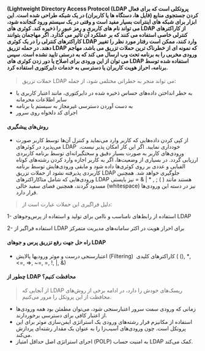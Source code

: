 #### (Lightweight Directory Access Protocol (LDAP پروتکلی است که برای فعال کردن جستجوی منابع (فایل ها، دستگاه ها یا کاربران) در یک شبکه طراحی شده است. این ابزار برای شبکه های اینترانت بسیار مفید است و وقتی در یک سیستم ورود گنجانده شود، می تواند نام های کاربری و رمز عبور را ذخیره کند. کوئری های LDAP از کاراکترهای کنترلی خاصی استفاده می کنند که بر عملکرد آن تأثیر می گذارد. اگر مهاجمان بتوانند کاراکترهای کنترلی را در یک کوئری LDAP وارد کنند، ممکن است رفتار مورد نظر را تغییر دهند. در حمله تزریق LDAP که نمونه ای از خطرناک ترین حملات تزریق می باشد، مهاجم ورودی مخربی را به برنامه تحت وب ارسال می کند که به درستی تایید نشده است. سپس می توان از این ورودی برای اصلاح یا دور زدن کوئری های LDAP استفاده شده توسط برنامه، احراز هویت کاربران یا دسترسی به خدمات دایرکتوری استفاده کرد.
> حملات تزریق LDAP می تواند منجر به خطراتی مختلفی شود، از جمله:
* به خطر انداختن داده‌های حساس ذخیره شده در دایرکتوری، مانند اعتبار کاربری یا سایر اطلاعات محرمانه
* به دست آوردن دسترسی غیرمجاز به سیستم یا برنامه
* اجرای کد دلخواه روی سرور

#### روش‌های پیشگیری 
* از کپی کردن داده‌هایی که کاربر وارد می‌نماید و کنترل آن‌ها توسط کاربر صورت می‌پذیرد در کوئر‌های LDAP خودداری نمایید. اگر این کار امکان پذیر نیست،  ورودی‌های کاربر به صورت بسیار دقیق و سختگیرانه‌ای توسط برنامه کاربردی ارزیابی گردد. در بسیاری از وضعیت‌ها، اگر به کاربر اجازه وارد کردن رشته‌های کوتاه الفبایی و عددی بر روی کوئری‌ها داده شود و مابقی ورودی‌هایش توسط برنامه کاربردی پذیرفته نشود از حملات تزریق LDAP جلوگیری خواهد شد. همچنین ورودی‌هایی که شامل متاکاراکترهای LDAP هستند مانند ( ) ; , * | & = نیز بایستی مسدود گردند، همچنین فضای سفید خالی (whitespace) نیز در دسته این ورودی‌ها قرار دارد.
> دلیل فراگیری این حملات عبارت است از:

1- استفاده از رابط‌های نامناسب و ناامن برای تولید و استفاده از پرس‌وجوهای LDAP

2- استفاده فراگیر از LDAP برای احراز هویت در اکثر سامانه‌های مدیریت متمرکز

#### راه حل جهت رفع تزریق پرس و جوهای LDAP

* اعتبارسنجی درست و موثر ورودیها پالایش (Filtering)  کاراکترهای کلیدی ( (), *, <=, >=, ~=, =, !, |, &) 

#### چطور از LDAP محافظت کنیم؟
> از آنجایی که LDAP ریسک‌های خودش را دارد،  در ادامه برخی از روش‌های محافظت از این پروتکل را مرور می‌کنیم.
* زمانی که ورودی سمت سرور اعتبارسنجی شود، می‌توان مطمئن بود همه ورودی‌ها از اعتبار کافی برای دسترسی برخوردارند.
* استفاده از مکانیزم فرار رشته‌های ورودی یک استراتژی ایمن‌سازی موثر برای این پروتکل است. چون ورودی‌های آسیب‌زا را به عنوان یک مقدار رشته‌ای پردازش می‌کند.
* اجرای استراتژی اصل حداقل امتیاز (POLP) به امنیت حساب LDAP کمک می‌کند.
